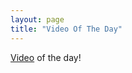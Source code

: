 ```yaml
---
layout: page
title: "Video Of The Day"
---
```

[Video](https://dai.ly/x7uln88 "daily video") of the day!
